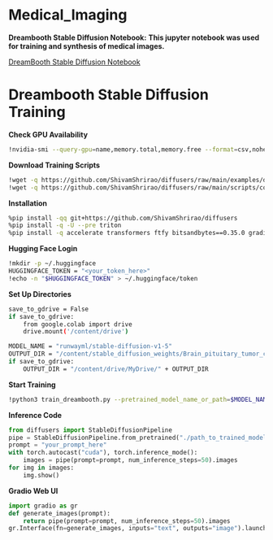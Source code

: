 # Medical_Imaging


**Dreambooth Stable Diffusion Notebook:**
**This jupyter notebook was used for training and synthesis of medical images.**

[DreamBooth Stable Diffusion Notebook](https://github.com/ShivamShrirao/diffusers/blob/main/examples/dreambooth/DreamBooth_Stable_Diffusion.ipynb)

# Dreambooth Stable Diffusion Training

**Check GPU Availability**

```bash
!nvidia-smi --query-gpu=name,memory.total,memory.free --format=csv,noheader
```

**Download Training Scripts**

```bash
!wget -q https://github.com/ShivamShrirao/diffusers/raw/main/examples/dreambooth/train_dreambooth.py
!wget -q https://github.com/ShivamShrirao/diffusers/raw/main/scripts/convert_diffusers_to_original_stable_diffusion.py
```

**Installation**

```bash
%pip install -qq git+https://github.com/ShivamShrirao/diffusers
%pip install -q -U --pre triton
%pip install -q accelerate transformers ftfy bitsandbytes==0.35.0 gradio natsort safetensors xformers
```

**Hugging Face Login**

```bash
!mkdir -p ~/.huggingface
HUGGINGFACE_TOKEN = "<your_token_here>"
!echo -n "$HUGGINGFACE_TOKEN" > ~/.huggingface/token
```

**Set Up Directories**

```bash
save_to_gdrive = False
if save_to_gdrive:
    from google.colab import drive
    drive.mount('/content/drive')

MODEL_NAME = "runwayml/stable-diffusion-v1-5"
OUTPUT_DIR = "/content/stable_diffusion_weights/Brain_pituitary_tumor_cross_MRI_kaggle_04192023"
if save_to_gdrive:
    OUTPUT_DIR = "/content/drive/MyDrive/" + OUTPUT_DIR
```

**Start Training**

```bash
!python3 train_dreambooth.py --pretrained_model_name_or_path=$MODEL_NAME --output_dir=$OUTPUT_DIR --train_batch_size=1 --max_train_steps=800 --learning_rate=1e-6
```

**Inference Code**

```python
from diffusers import StableDiffusionPipeline
pipe = StableDiffusionPipeline.from_pretrained("./path_to_trained_model", safety_checker=None, torch_dtype=torch.float16).to("cuda")
prompt = "your_prompt_here"
with torch.autocast("cuda"), torch.inference_mode():
    images = pipe(prompt=prompt, num_inference_steps=50).images
for img in images:
    img.show()
```

**Gradio Web UI**

```python
import gradio as gr
def generate_images(prompt):
    return pipe(prompt=prompt, num_inference_steps=50).images
gr.Interface(fn=generate_images, inputs="text", outputs="image").launch()
```
